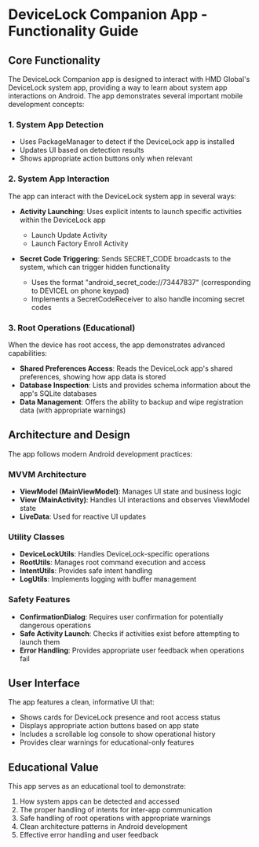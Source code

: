 # DeviceLock Companion App - Functionality Guide

## Core Functionality

The DeviceLock Companion app is designed to interact with HMD Global's DeviceLock system app, providing a way to learn about system app interactions on Android. The app demonstrates several important mobile development concepts:

### 1. System App Detection

- Uses PackageManager to detect if the DeviceLock app is installed
- Updates UI based on detection results
- Shows appropriate action buttons only when relevant

### 2. System App Interaction

The app can interact with the DeviceLock system app in several ways:

- **Activity Launching**: Uses explicit intents to launch specific activities within the DeviceLock app
  - Launch Update Activity
  - Launch Factory Enroll Activity
  
- **Secret Code Triggering**: Sends SECRET_CODE broadcasts to the system, which can trigger hidden functionality
  - Uses the format "android_secret_code://73447837" (corresponding to DEVICEL on phone keypad)
  - Implements a SecretCodeReceiver to also handle incoming secret codes

### 3. Root Operations (Educational)

When the device has root access, the app demonstrates advanced capabilities:

- **Shared Preferences Access**: Reads the DeviceLock app's shared preferences, showing how app data is stored
- **Database Inspection**: Lists and provides schema information about the app's SQLite databases
- **Data Management**: Offers the ability to backup and wipe registration data (with appropriate warnings)

## Architecture and Design

The app follows modern Android development practices:

### MVVM Architecture

- **ViewModel (MainViewModel)**: Manages UI state and business logic
- **View (MainActivity)**: Handles UI interactions and observes ViewModel state
- **LiveData**: Used for reactive UI updates

### Utility Classes

- **DeviceLockUtils**: Handles DeviceLock-specific operations
- **RootUtils**: Manages root command execution and access
- **IntentUtils**: Provides safe intent handling
- **LogUtils**: Implements logging with buffer management

### Safety Features

- **ConfirmationDialog**: Requires user confirmation for potentially dangerous operations
- **Safe Activity Launch**: Checks if activities exist before attempting to launch them
- **Error Handling**: Provides appropriate user feedback when operations fail

## User Interface

The app features a clean, informative UI that:

- Shows cards for DeviceLock presence and root access status
- Displays appropriate action buttons based on app state
- Includes a scrollable log console to show operational history
- Provides clear warnings for educational-only features

## Educational Value

This app serves as an educational tool to demonstrate:

1. How system apps can be detected and accessed
2. The proper handling of intents for inter-app communication
3. Safe handling of root operations with appropriate warnings
4. Clean architecture patterns in Android development
5. Effective error handling and user feedback